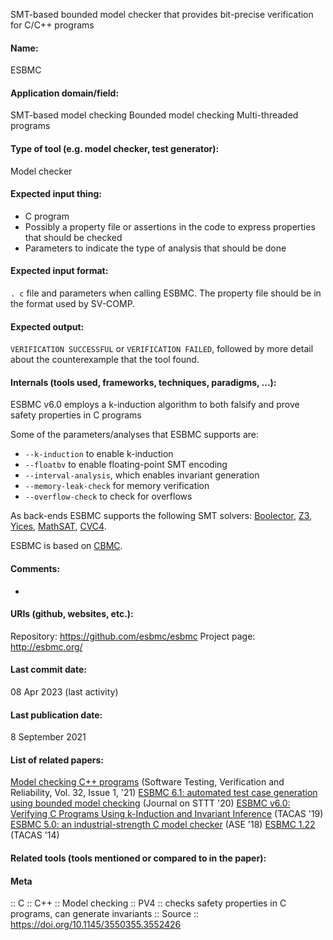 SMT-based bounded model checker that provides bit-precise verification for C/C++ programs

#### Name:
ESBMC

#### Application domain/field:
SMT-based model checking
Bounded model checking
Multi-threaded programs

#### Type of tool (e.g. model checker, test generator):
Model checker

#### Expected input thing:
- C program
- Possibly a property file or assertions in the code to express properties that should be checked
- Parameters to indicate the type of analysis that should be done

#### Expected input format:
`. c` file and parameters when calling ESBMC.
The property file should be in the format used by SV-COMP.

#### Expected output:
`VERIFICATION SUCCESSFUL` or `VERIFICATION FAILED`, followed by more detail about the counterexample that the tool found.

#### Internals (tools used, frameworks, techniques, paradigms, ...):
ESBMC v6.0 employs a k-induction algorithm to both falsify and prove safety properties in C programs

Some of the parameters/analyses that ESBMC supports are:
- `--k-induction` to enable k-induction
- `--floatbv` to enable floating-point SMT encoding
- `--interval-analysis`, which enables invariant generation
- `--memory-leak-check` for memory verification
- `--overflow-check` to check for overflows

As back-ends ESBMC supports the following SMT solvers: [Boolector](Solvers/SMT/Boolector.md), [Z3](Solvers/SMT/Z3.md), [Yices](Solvers/SMT/Yices.md), [MathSAT](Solvers/SMT/MathSAT.md), [CVC4](Solvers/SMT/CVC4.md).

ESBMC is based on [CBMC](Checkers/CBMC.md).

#### Comments:
-

#### URIs (github, websites, etc.):
Repository: https://github.com/esbmc/esbmc
Project page: http://esbmc.org/

#### Last commit date:
08 Apr 2023 (last activity)

#### Last publication date:
8 September 2021

#### List of related papers:
[Model checking C++ programs](https://doi.org/10.1002/stvr.1793) (Software Testing, Verification and Reliability, Vol. 32, Issue 1, '21)
[ESBMC 6.1: automated test case generation using bounded model checking](https://doi.org/10.1007/s10009-020-00571-2) (Journal on STTT '20)
[ESBMC v6.0: Verifying C Programs Using k-Induction and Invariant Inference](https://doi.org/10.1007/978-3-030-17502-3_15) (TACAS '19)
[ESBMC 5.0: an industrial-strength C model checker](https://doi.org/10.1145/3238147.3240481) (ASE '18)
[ESBMC 1.22](https://doi.org/10.1007/978-3-642-54862-8_31) (TACAS '14)

#### Related tools (tools mentioned or compared to in the paper):

#### Meta
:: C
:: C++
:: Model checking
:: PV4 :: checks safety properties in C programs, can generate invariants
:: Source :: https://doi.org/10.1145/3550355.3552426
